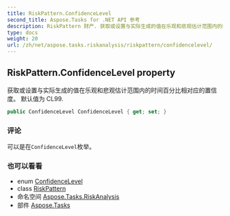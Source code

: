 ```yaml
---
title: RiskPattern.ConfidenceLevel
second_title: Aspose.Tasks for .NET API 参考
description: RiskPattern 财产. 获取或设置与实际生成的值在乐观和悲观估计范围内的时间百分比相对应的置信度 默认值为 CL99.
type: docs
weight: 20
url: /zh/net/aspose.tasks.riskanalysis/riskpattern/confidencelevel/
---
```

## RiskPattern.ConfidenceLevel property

获取或设置与实际生成的值在乐观和悲观估计范围内的时间百分比相对应的置信度。 默认值为 CL99.

```csharp
public ConfidenceLevel ConfidenceLevel { get; set; }
```

### 评论

可以是在`ConfidenceLevel`枚举。

### 也可以看看

* enum [ConfidenceLevel](../../confidencelevel/)
* class [RiskPattern](../)
* 命名空间 [Aspose.Tasks.RiskAnalysis](../../riskpattern/)
* 部件 [Aspose.Tasks](../../../)


